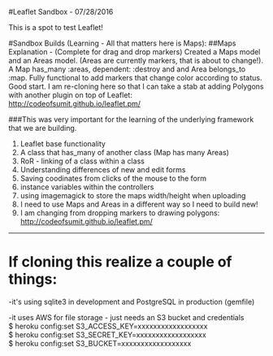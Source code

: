 #Leaflet Sandbox - 07/28/2016

This is a spot to test Leaflet!

#Sandbox Builds (Learning - All that matters here is Maps):
##Maps Explanation - (Complete for drag and drop markers)
Created a Maps model and an Areas model. (Areas are currently markers, that is about to change!). 
A Map has_many :areas, dependent: :destroy and and Area belongs_to :map. Fully functional to add markers that change color according to status. Good start. 
I am re-cloning here so that I can take a stab at adding Polygons with another plugin on top of Leaflet: http://codeofsumit.github.io/leaflet.pm/ 

###This was very important for the learning of the underlying framework that we are building.
1. Leaflet base functionality
2. A class that has_many of another class (Map has many Areas)
3. RoR - linking of a class within a class
4. Understanding differences of new and edit forms
5. Saving coodinates from clicks of the mouse to the form
6. instance variables within the controllers
7. using imagemagick to store the maps width/height when uploading
8. I need to use Maps and Areas in a different way so I need to build new! 
9. I am changing from dropping markers to drawing polygons: http://codeofsumit.github.io/leaflet.pm/

---
# If cloning this realize a couple of things:

-it's using sqlite3 in development and PostgreSQL in production (gemfile)

-it uses AWS for file storage - just needs an S3 bucket and credentials<br>
$ heroku config:set S3_ACCESS_KEY=xxxxxxxxxxxxxxxxxx<br>
$ heroku config:set S3_SECRET_KEY=xxxxxxxxxxxxxxxxxx<br>
$ heroku config:set S3_BUCKET=xxxxxxxxxxxxxxxxxx